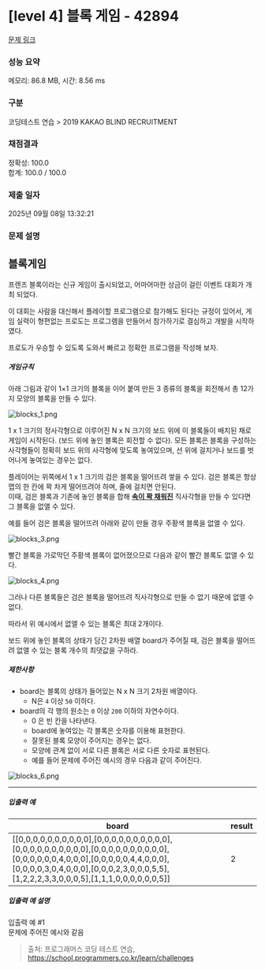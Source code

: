 # [level 4] 블록 게임 - 42894 

[문제 링크](https://school.programmers.co.kr/learn/courses/30/lessons/42894) 

### 성능 요약

메모리: 86.8 MB, 시간: 8.56 ms

### 구분

코딩테스트 연습 > 2019 KAKAO BLIND RECRUITMENT

### 채점결과

정확성: 100.0<br/>합계: 100.0 / 100.0

### 제출 일자

2025년 09월 08일 13:32:21

### 문제 설명

<h2>블록게임</h2>

<p>프렌즈 블록이라는 신규 게임이 출시되었고, 어마어마한 상금이 걸린 이벤트 대회가 개최 되었다. </p>

<p>이 대회는 사람을 대신해서 플레이할 프로그램으로 참가해도 된다는 규정이 있어서, 게임 실력이 형편없는 프로도는 프로그램을 만들어서 참가하기로 결심하고 개발을 시작하였다.</p>

<p>프로도가 우승할 수 있도록 도와서 빠르고 정확한 프로그램을 작성해 보자.</p>

<h5>게임규칙</h5>

<p>아래 그림과 같이 1×1 크기의 블록을 이어 붙여 만든 3 종류의 블록을 회전해서 총 12가지 모양의 블록을 만들 수 있다.</p>

<p><img src="https://grepp-programmers.s3.amazonaws.com/files/production/1b22ebaad2/13a37af2-2ed1-4312-aae4-94ba9ef21679.png" title="" alt="blocks_1.png"></p>

<p>1 x 1 크기의 정사각형으로 이루어진 N x N 크기의 보드 위에 이 블록들이 배치된 채로 게임이 시작된다. (보드 위에 놓인 블록은 회전할 수 없다). 모든 블록은 블록을 구성하는 사각형들이 정확히 보드 위의 사각형에 맞도록 놓여있으며, 선 위에 걸치거나 보드를 벗어나게 놓여있는 경우는 없다.</p>

<p>플레이어는 위쪽에서 1 x 1 크기의 검은 블록을 떨어뜨려 쌓을 수 있다. 검은 블록은 항상 맵의 한 칸에 꽉 차게 떨어뜨려야 하며, 줄에 걸치면 안된다. <br>
이때, 검은 블록과 기존에 놓인 블록을 합해 <u><strong>속이 꽉 채워진</strong></u> 직사각형을 만들 수 있다면 그 블록을 없앨 수 있다.</p>

<p>예를 들어 검은 블록을 떨어뜨려 아래와 같이 만들 경우 주황색 블록을 없앨 수 있다.</p>

<p><img src="https://grepp-programmers.s3.amazonaws.com/files/production/d56e9f9068/8ed8b26d-6a1a-4543-b4ee-60f8f287e748.png" title="" alt="blocks_3.png"></p>

<p>빨간 블록을 가로막던 주황색 블록이 없어졌으므로 다음과 같이 빨간 블록도 없앨 수 있다.</p>

<p><img src="https://grepp-programmers.s3.amazonaws.com/files/production/a3ca48b567/010e4297-4499-4ea4-987d-4b42e2fc4c3c.png" title="" alt="blocks_4.png"></p>

<p>그러나 다른 블록들은 검은 블록을 떨어뜨려 직사각형으로 만들 수 없기 때문에 없앨 수 없다.</p>

<p>따라서 위 예시에서 없앨 수 있는 블록은 최대 2개이다.</p>

<p>보드 위에 놓인 블록의 상태가 담긴 2차원 배열 board가 주어질 때, 검은 블록을 떨어뜨려 없앨 수 있는 블록 개수의 최댓값을 구하라.</p>

<h5>제한사항</h5>

<ul>
<li>board는 블록의 상태가 들어있는 N x N 크기 2차원 배열이다.

<ul>
<li>N은 <code>4</code> 이상 <code>50</code> 이하다.</li>
</ul></li>
<li>board의 각 행의 원소는 <code>0</code> 이상 <code>200</code> 이하의 자연수이다.

<ul>
<li>0 은 빈 칸을 나타낸다.</li>
<li>board에 놓여있는 각 블록은 숫자를 이용해 표현한다.</li>
<li>잘못된 블록 모양이 주어지는 경우는 없다.</li>
<li>모양에 관계 없이 서로 다른 블록은 서로 다른 숫자로 표현된다.</li>
<li>예를 들어 문제에 주어진 예시의 경우 다음과 같이 주어진다.</li>
</ul></li>
</ul>

<p><img src="https://grepp-programmers.s3.amazonaws.com/files/production/4d16d87605/9f555cf3-e664-44c4-8567-e01445b9b3b6.png" title="" alt="blocks_6.png"></p>

<hr>

<h5>입출력 예</h5>
<table class="table">
        <thead><tr>
<th>board</th>
<th>result</th>
</tr>
</thead>
        <tbody><tr>
<td>[[0,0,0,0,0,0,0,0,0,0],[0,0,0,0,0,0,0,0,0,0],[0,0,0,0,0,0,0,0,0,0],[0,0,0,0,0,0,0,0,0,0],[0,0,0,0,0,0,4,0,0,0],[0,0,0,0,0,4,4,0,0,0],[0,0,0,0,3,0,4,0,0,0],[0,0,0,2,3,0,0,0,5,5],[1,2,2,2,3,3,0,0,0,5],[1,1,1,0,0,0,0,0,0,5]]</td>
<td>2</td>
</tr>
</tbody>
      </table>
<h5>입출력 예 설명</h5>

<p>입출력 예 #1<br>
문제에 주어진 예시와 같음</p>


> 출처: 프로그래머스 코딩 테스트 연습, https://school.programmers.co.kr/learn/challenges